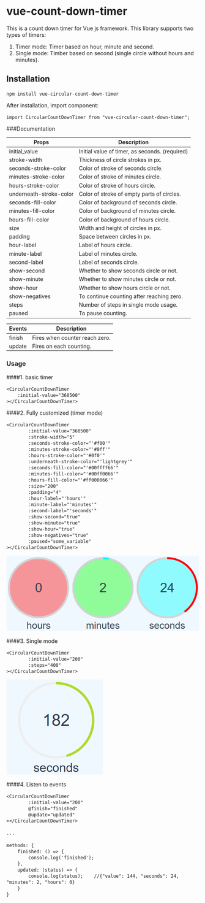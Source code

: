 # vue-count-down-timer
This is a count down timer for Vue js framework. This library supports two types of timers:
1. Timer mode: Timer based on hour, minute and second.
2. Single mode: Timber based on second (single circle without hours and minutes).
## Installation
```
npm install vue-circular-count-down-timer
```
After installation, import component:
```
import CircularCountDownTimer from "vue-circular-count-down-timer";
```

###Documentation

| Props | Description |
| --- | --- |
| initial_value | Initial value of timer, as seconds. (required) |
| stroke-width | Thickness of circle strokes in px. |
| seconds-stroke-color | Color of stroke of seconds circle. |
| minutes-stroke-color | Color of stroke of minutes circle. |
| hours-stroke-color | Color of stroke of hours circle. |
| underneath-stroke-color | Color of stroke of empty parts of circles. |
| seconds-fill-color | Color of background of seconds circle. |
| minutes-fill-color | Color of background of minutes circle. |
| hours-fill-color | Color of background of hours circle. |
| size | Width and height of circles in px. |
| padding | Space between circles in px. |
| hour-label | Label of hours circle.  |
| minute-label | Label of minutes circle. |
| second-label | Label of seconds circle. |
| show-second | Whether to show seconds circle or not. |
| show-minute | Whether to show minutes circle or not. |
| show-hour | Whether to show hours circle or not. |
| show-negatives | To continue counting after reaching zero. |
| steps | Number of steps in single mode usage. |
| paused | To pause counting. |

| Events | Description |
| --- | --- |
| finish | Fires when counter reach zero. |
| update | Fires on each counting. |

### Usage

####1. basic timer

```
<CircularCountDownTimer
    :initial-value="360500"
></CircularCountDownTimer>
```

####2. Fully customized (timer mode)

```
<CircularCountDownTimer
        :initial-value="360500"
        :stroke-width="5"
        :seconds-stroke-color="'#f00'"
        :minutes-stroke-color="'#0ff'"
        :hours-stroke-color="'#0f0'"
        :underneath-stroke-color="'lightgrey'"
        :seconds-fill-color="'#00ffff66'"
        :minutes-fill-color="'#00ff0066'"
        :hours-fill-color="'#ff000066'"
        :size="200"
        :padding="4"
        :hour-label="'hours'"
        :minute-label="'minutes'"
        :second-label="'seconds'"
        :show-second="true"
        :show-minute="true"
        :show-hour="true"
        :show-negatives="true"
        :paused="some_variable"
></CircularCountDownTimer>
```

![fully customized timer mode](raw/1.png)

####3. Single mode

```
<CircularCountDownTimer
        :initial-value="200"
        :steps="400"
></CircularCountDownTimer>
```

![single mode](raw/2.png)


####4. Listen to events

````
<CircularCountDownTimer
        :initial-value="200"
        @finish="finished"
        @update="updated"
></CircularCountDownTimer>

...

methods: {
    finished: () => {
        console.log('finished');
    },
    updated: (status) => {
        console.log(status);    //{"value": 144, "seconds": 24, "minutes": 2, "hours": 0}
    }
}
````